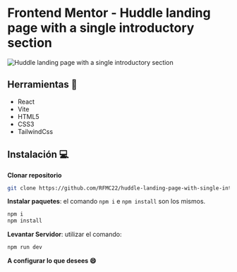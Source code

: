 # Frontend Mentor - Huddle landing page with a single introductory section

![Huddle landing page with a single introductory section](https://github.com/RFMC22/ping-coming-soon-page-master/assets/60860968/458371da-a66d-48aa-9fa6-7adead641667)

##  Herramientas 🔧
* React
* Vite
* HTML5
* CSS3
* TailwindCss

## Instalación 💻

**Clonar repositorio**
```bash
git clone https://github.com/RFMC22/huddle-landing-page-with-single-introductory-section.git
```
**Instalar paquetes**:
el comando `npm i` e `npm install` son los mismos.
```bash
npm i
npm install
```
**Levantar Servidor**:
utilizar el comando:
```bash
npm run dev
```

**A configurar lo que desees 😄**